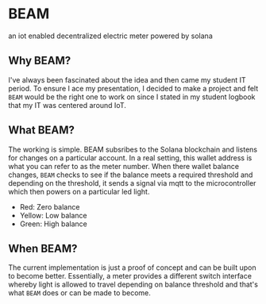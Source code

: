 # BEAM

an iot enabled decentralized electric meter powered by solana

## Why BEAM?

I've always been fascinated about the idea and then came my student IT period. To ensure I ace my presentation, I decided to make a project and felt `BEAM` would be the right one to work on since I stated in my student logbook that my IT was centered around IoT.

## What BEAM?

The working is simple. BEAM subsribes to the Solana blockchain and listens for changes on a particular account. In a real setting, this wallet address is what you can refer to as the meter number. When there wallet balance changes, `BEAM` checks to see if the balance meets a required threshold and depending on the threshold, it sends a signal via mqtt to the microcontroller which then powers on a particular led light.

- Red: Zero balance
- Yellow: Low balance
- Green: High balance

## When BEAM?

The current implementation is just a proof of concept and can be built upon to become better. Essentially, a meter provides a different switch interface whereby light is allowed to travel depending on balance threshold and that's what `BEAM` does or can be made to become.
